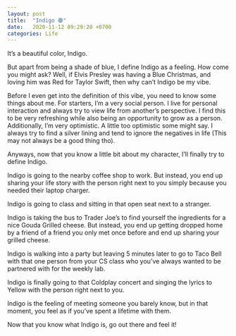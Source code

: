 ```yaml
---
layout: post
title:  "Indigo 🟣"
date:   2020-11-12 09:29:20 +0700
categories: Life
---
```

It’s a beautiful color, Indigo.

But apart from being a shade of blue, I define Indigo as a feeling. How come you might ask? Well, if Elvis Presley was having a Blue Christmas, and loving him was Red for Taylor Swift, then why can’t Indigo be my vibe. 

Before I even get into the definition of this vibe, you need to know some things about me. For starters, I’m a very social person. I live for personal interaction and always try to view life from another’s perspective. I find this to be very refreshing while also being an opportunity to grow as a person. Additionally, I’m very optimistic. A little too optimistic some might say. I always try to find a silver lining and tend to ignore the negatives in life (This may not always be a good thing tho).

Anyways, now that you know a little bit about my character, I’ll finally try to define Indigo. 

Indigo is going to the nearby coffee shop to work. But instead, you end up sharing your life story with the person right next to you simply because you needed their laptop charger.

Indigo is going to class and sitting in that open seat next to a stranger.

Indigo is taking the bus to Trader Joe’s to find yourself the ingredients for a nice Gouda Grilled cheese. But instead, you end up getting dropped home by a friend of a friend you only met once before and end up sharing your grilled cheese.

Indigo is walking into a party but leaving 5 minutes later to go to Taco Bell with that one person from your CS class who you’ve always wanted to be partnered with for the weekly lab. 

Indigo is finally going to that Coldplay concert and singing the lyrics to Yellow with the person right next to you. 

Indigo is the feeling of meeting someone you barely know, but in that moment, you feel as if you’ve spent a lifetime with them. 

Now that you know what Indigo is, go out there and feel it!

